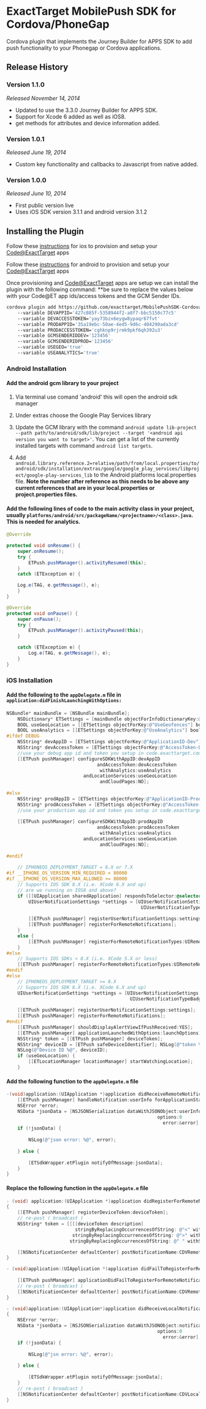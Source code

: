 # ExactTarget MobilePush SDK for Cordova/PhoneGap

Cordova plugin that implements the Journey Builder for APPS SDK to add push functionality to your Phonegap or Cordova applications.

## Release History

### Version 1.1.0
_Released November 14, 2014_

* Updated to use the 3.3.0 Journey Builder for APPS SDK.
* Support for Xcode 6 added as well as iOS8.
* get methods for attributes and device information added.

### Version 1.0.1
_Released June 19, 2014_

* Custom key functionality and callbacks to Javascript from native added.

### Version 1.0.0
_Released June 10, 2014_

* First public version live
* Uses iOS SDK version 3.1.1 and android version 3.1.2

## Installing the Plugin

Follow these [instructions](https://code.exacttarget.com/mobilepush/integrating-mobilepush-sdk-your-ios-mobile-app#How) for ios to provision and setup your [Code@ExactTarget](http://code.exacttarget.com) apps

Follow these [instructions](https://code.exacttarget.com/mobilepush/integrating-mobilepush-sdk-your-android-mobile-app#How) for android to provision and setup your [Code@ExactTarget](http://code.exacttarget.com) apps

Once provisioning and [Code@ExactTarget](http://code.exacttarget.com) apps are setup we can install the plugin with the following command:
**be sure to replace the values below with your Code@ET app ids/access tokens and the GCM Sender IDs.

```Bash
cordova plugin add https://github.com/exacttarget/MobilePushSDK-CordovaPlugin 
	--variable DEVAPPID='427c085f-5358944f2-a8f7-bbc5150c77c5' 
	--variable DEVACCESSTOKEN='yay73bzx6eygw8ypaqr67fvt'
	--variable PRODAPPID='35a19ebc-50ae-4ed5-9d6c-404290ada3cd'
	--variable PRODACCESSTOKEN='cghknp9rjrmk9pkf6qh392u3'
	--variable GCMSENDERIDDEV='123456'
	--variable GCMSENDERIDPROD='123456'
	--variable USEGEO='true'
	--variable USEANALYTICS='true'
```

### Android Installation

#### Add the android gcm library to your project

1. Via terminal use comand 'android' this will open the android sdk manager

2. Under extras choose the Google Play Services library

3. Update the GCM library with the command ```android update lib-project --path path/to/android/sdk/lib/project --target '<android api version you want to target>'```. You can get a list of the currently installed targets with command ```android list targets```.

4. Add ```android.library.reference.2=relative/path/from/local.properties/to/android/sdk/installation/extras/google/google_play_services/libproject/google-play-services_lib``` to the Android platforms local.properties file.
 **Note the number after reference as this needs to be above any current references that are in your local.properties or project.properties files.**

#### Add the following lines of code to the main activity class in your project, usually ```platforms/android/src/packageName/<projectname>/<class>.java```. This is needed for analytics.

```java
@Override

protected void onResume() {
	super.onResume(); 
	try {
		ETPush.pushManager().activityResumed(this); 
	}
	catch (ETException e) {

	Log.e(TAG, e.getMessage(), e);
	}
} 

@Override
protected void onPause() { 
	super.onPause();
	try { 
		ETPush.pushManager().activityPaused(this);
	}

	catch (ETException e) {
		Log.e(TAG, e.getMessage(), e); 
	}
}
```

### iOS Installation

#### Add the following to the ```appDelegate.m``` file in ```application:didFinishLaunchingWithOptions:```

```objective-c
NSBundle* mainBundle = [NSBundle mainBundle];
    NSDictionary* ETSettings = [mainBundle objectForInfoDictionaryKey:@"ETAppSettings"];
    BOOL useGeoLocation = [[ETSettings objectForKey:@"UseGeofences"] boolValue];
    BOOL useAnalytics = [[ETSettings objectForKey:@"UseAnalytics"] boolValue];
#ifdef DEBUG
    NSString* devAppID = [ETSettings objectForKey:@"ApplicationID-Dev"];
    NSString* devAccessToken = [ETSettings objectForKey:@"AccessToken-Dev"];
    //use your debug app id and token you setup in code.exacttarget.com here
    [[ETPush pushManager] configureSDKWithAppID:devAppID
                                 andAccessToken:devAccessToken
                                  withAnalytics:useAnalytics
                            andLocationServices:useGeoLocation
                                  andCloudPages:NO];
    
#else
    NSString* prodAppID = [ETSettings objectForKey:@"ApplicationID-Prod"];
    NSString* prodAccessToken = [ETSettings objectForKey:@"AccessToken-Prod"];
    //use your production app id and token you setup in code.exacttarget.com here
    
    [[ETPush pushManager] configureSDKWithAppID:prodAppID
                                 andAccessToken:prodAccessToken
                                  withAnalytics:useAnalytics
                            andLocationServices:useGeoLocation
                                  andCloudPages:NO];
    
#endif
    
    // IPHONEOS_DEPLOYMENT_TARGET = 6.X or 7.X
#if __IPHONE_OS_VERSION_MIN_REQUIRED < 80000
#if __IPHONE_OS_VERSION_MAX_ALLOWED >= 80000
    // Supports IOS SDK 8.X (i.e. XCode 6.X and up)
    // are we running on IOS8 and above?
    if ([[UIApplication sharedApplication] respondsToSelector:@selector(registerForRemoteNotifications)]) {
        UIUserNotificationSettings *settings = [UIUserNotificationSettings settingsForTypes:
                                                 UIUserNotificationTypeBadge | UIUserNotificationTypeSound | UIUserNotificationTypeAlert
                                                                                  categories:nil];
        [[ETPush pushManager] registerUserNotificationSettings:settings];
        [[ETPush pushManager] registerForRemoteNotifications];
    }
    else {
        [[ETPush pushManager] registerForRemoteNotificationTypes:UIRemoteNotificationTypeAlert|UIRemoteNotificationTypeBadge|UIRemoteNotificationTypeSound];
    }
#else
    // Supports IOS SDKs < 8.X (i.e. XCode 5.X or less)
    [[ETPush pushManager] registerForRemoteNotificationTypes:UIRemoteNotificationTypeAlert|UIRemoteNotificationTypeBadge|UIRemoteNotificationTypeSound];
#endif
#else
    // IPHONEOS_DEPLOYMENT_TARGET >= 8.X
    // Supports IOS SDK 8.X (i.e. XCode 6.X and up)
    UIUserNotificationSettings *settings = [UIUserNotificationSettings settingsForTypes:
                                             UIUserNotificationTypeBadge | UIUserNotificationTypeSound | UIUserNotificationTypeAlert
                                                                              categories:nil];
    [[ETPush pushManager] registerUserNotificationSettings:settings];
    [[ETPush pushManager] registerForRemoteNotifications];
#endif
    [[ETPush pushManager] shouldDisplayAlertViewIfPushReceived:YES];
    [[ETPush pushManager] applicationLaunchedWithOptions:launchOptions];
    NSString* token = [[ETPush pushManager] deviceToken];
    NSString* deviceID = [ETPush safeDeviceIdentifier]; NSLog(@"token %@", token);
    NSLog(@"Device ID %@", deviceID);
    if (useGeoLocation) {
        [[ETLocationManager locationManager] startWatchingLocation]; 
    }
```

#### Add the following function to the ```appDelegate.m``` file
```objective-c
-(void)application:(UIApplication *)application didReceiveRemoteNotification:(NSDictionary *)userInfo {
    [[ETPush pushManager] handleNotification:userInfo forApplicationState:application.applicationState];
    NSError *error;
    NSData *jsonData = [NSJSONSerialization dataWithJSONObject:userInfo
                                                       options:0
                                                         error:&error];
    if (!jsonData) {
        
        NSLog(@"json error: %@", error);
        
    } else {
        
        [ETSdkWrapper.etPlugin notifyOfMessage:jsonData];
    }
}
```

#### Replace the following function in the ```appDelegate.m``` file

```objective-c
- (void) application:(UIApplication *)application didRegisterForRemoteNotificationsWithDeviceToken:(NSData *)deviceToken
{
    [[ETPush pushManager] registerDeviceToken:deviceToken];
    // re-post ( broadcast )
    NSString* token = [[[[deviceToken description]
                         stringByReplacingOccurrencesOfString: @"<" withString: @""]
                        stringByReplacingOccurrencesOfString: @">" withString: @""]
                       stringByReplacingOccurrencesOfString: @" " withString: @""];

    [[NSNotificationCenter defaultCenter] postNotificationName:CDVRemoteNotification object:token];
}
```
```objective-c
- (void)application:(UIApplication *)application didFailToRegisterForRemoteNotificationsWithError:(NSError *)error {
    
    [[ETPush pushManager] applicationDidFailToRegisterForRemoteNotificationsWithError:error];
    // re-post ( broadcast )
    [[NSNotificationCenter defaultCenter] postNotificationName:CDVRemoteNotificationError object:error];
}
```

```objective-c
- (void)application:(UIApplication*)application didReceiveLocalNotification:(UILocalNotification*)notification
{
    NSError *error;
    NSData *jsonData = [NSJSONSerialization dataWithJSONObject:notification.userInfo
                                                       options:0
                                                         error:&error];
    if (!jsonData) {
        
        NSLog(@"jsn error: %@", error);
        
    } else {
        
        [ETSdkWrapper.etPlugin notifyOfMessage:jsonData];
    }
    // re-post ( broadcast )
    [[NSNotificationCenter defaultCenter] postNotificationName:CDVLocalNotification object:notification];
}
```





